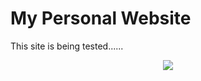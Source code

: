 # My Personal Website

This site is being tested......

<p align="center"> 
         <img src="https://user-images.githubusercontent.com/106737278/213456453-bdcd0029-2b4e-491a-b5e9-d74426922977.svg"/>
</p>
